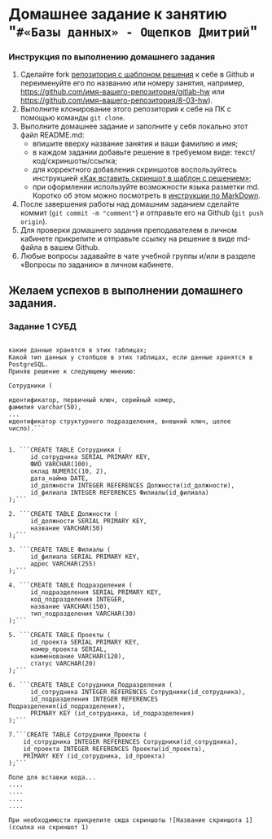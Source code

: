 # Домашнее задание к занятию "`#«Базы данных» - Ощепков Дмитрий`"

### Инструкция по выполнению домашнего задания

1. Сделайте fork [репозитория c шаблоном решения](https://github.com/netology-code/sys-pattern-homework) к себе в Github и переименуйте его по названию или номеру занятия, например, https://github.com/имя-вашего-репозитория/gitlab-hw или https://github.com/имя-вашего-репозитория/8-03-hw).
2. Выполните клонирование этого репозитория к себе на ПК с помощью команды `git clone`.
3. Выполните домашнее задание и заполните у себя локально этот файл README.md:
   - впишите вверху название занятия и ваши фамилию и имя;
   - в каждом задании добавьте решение в требуемом виде: текст/код/скриншоты/ссылка;
   - для корректного добавления скриншотов воспользуйтесь инструкцией [«Как вставить скриншот в шаблон с решением»](https://github.com/netology-code/sys-pattern-homework/blob/main/screen-instruction.md);
   - при оформлении используйте возможности языка разметки md. Коротко об этом можно посмотреть в [инструкции по MarkDown](https://github.com/netology-code/sys-pattern-homework/blob/main/md-instruction.md).
4. После завершения работы над домашним заданием сделайте коммит (`git commit -m "comment"`) и отправьте его на Github (`git push origin`).
5. Для проверки домашнего задания преподавателем в личном кабинете прикрепите и отправьте ссылку на решение в виде md-файла в вашем Github.
6. Любые вопросы задавайте в чате учебной группы и/или в разделе «Вопросы по заданию» в личном кабинете.

Желаем успехов в выполнении домашнего задания.
---

### Задание 1 СУБД

```Запишите не менее семи таблиц, из которых состоит база данных:

какие данные хранятся в этих таблицах;
Какой тип данных у столбцов в этих таблицах, если данные хранятся в PostgreSQL.
Приняв решение к следующему мнению:

Сотрудники (

идентификатор, первичный ключ, серийный номер,
фамилия varchar(50),
...
идентификатор структурного подразделения, внешний ключ, целое число).```


1. ```CREATE TABLE Сотрудники (
      id_сотрудника SERIAL PRIMARY KEY,
      ФИО VARCHAR(100),
      оклад NUMERIC(10, 2),
      дата_найма DATE,
      id_должности INTEGER REFERENCES Должности(id_должности),
      id_филиала INTEGER REFERENCES Филиалы(id_филиала)
);```

2. ```CREATE TABLE Должности (
      id_должности SERIAL PRIMARY KEY,
      название VARCHAR(50)
);```

3. ```CREATE TABLE Филиалы (
      id_филиала SERIAL PRIMARY KEY,
      адрес VARCHAR(255)
);```

4. ```CREATE TABLE Подразделения (
      id_подразделения SERIAL PRIMARY KEY,
      код_подразделения INTEGER,
      название VARCHAR(150),
      тип_подразделения VARCHAR(30)
);```

5. ```CREATE TABLE Проекты (
      id_проекта SERIAL PRIMARY KEY,
      номер_проекта SERIAL,
      наименование VARCHAR(120),
      статус VARCHAR(20)
);```

6. ```CREATE TABLE Сотрудники_Подразделения (
      id_сотрудника INTEGER REFERENCES Сотрудники(id_сотрудника),
      id_подразделения INTEGER REFERENCES Подразделения(id_подразделения),
      PRIMARY KEY (id_сотрудника, id_подразделения)
);```
 
7.```CREATE TABLE Сотрудники_Проекты (
    id_сотрудника INTEGER REFERENCES Сотрудники(id_сотрудника),
    id_проекта INTEGER REFERENCES Проекты(id_проекта),
    PRIMARY KEY (id_сотрудника, id_проекта)
);```

Поле для вставки кода...
....
....
....
....
```

`При необходимости прикрепитe сюда скриншоты
![Название скриншота 1](ссылка на скриншот 1)`

